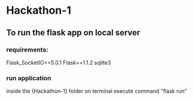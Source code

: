 # Hackathon-1
## To run the flask app on local server
### requirements:
Flask_SocketIO==5.0.1
Flask==1.1.2
sqlite3

### run application
inside the {Hackathon-1} folder on terminal
execute command "flask run"

